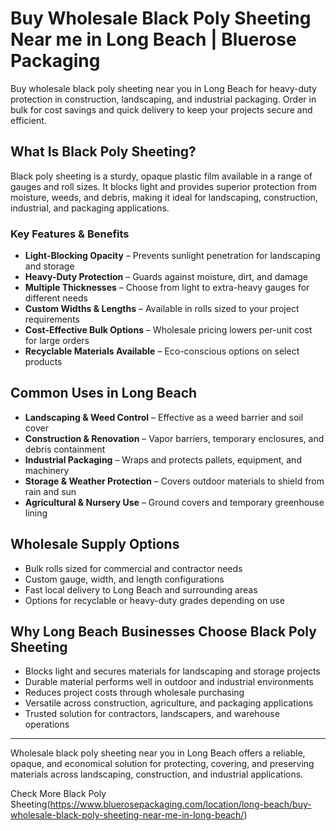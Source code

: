 # Buy Wholesale Black Poly Sheeting Near me in Long Beach | Bluerose Packaging

Buy wholesale black poly sheeting near you in Long Beach for heavy-duty protection in construction, landscaping, and industrial packaging. Order in bulk for cost savings and quick delivery to keep your projects secure and efficient.

## What Is Black Poly Sheeting?

Black poly sheeting is a sturdy, opaque plastic film available in a range of gauges and roll sizes. It blocks light and provides superior protection from moisture, weeds, and debris, making it ideal for landscaping, construction, industrial, and packaging applications.

### Key Features & Benefits

- **Light-Blocking Opacity** – Prevents sunlight penetration for landscaping and storage  
- **Heavy-Duty Protection** – Guards against moisture, dirt, and damage  
- **Multiple Thicknesses** – Choose from light to extra-heavy gauges for different needs  
- **Custom Widths & Lengths** – Available in rolls sized to your project requirements  
- **Cost-Effective Bulk Options** – Wholesale pricing lowers per-unit cost for large orders  
- **Recyclable Materials Available** – Eco-conscious options on select products  

## Common Uses in Long Beach

- **Landscaping & Weed Control** – Effective as a weed barrier and soil cover  
- **Construction & Renovation** – Vapor barriers, temporary enclosures, and debris containment  
- **Industrial Packaging** – Wraps and protects pallets, equipment, and machinery  
- **Storage & Weather Protection** – Covers outdoor materials to shield from rain and sun  
- **Agricultural & Nursery Use** – Ground covers and temporary greenhouse lining  

## Wholesale Supply Options

- Bulk rolls sized for commercial and contractor needs  
- Custom gauge, width, and length configurations  
- Fast local delivery to Long Beach and surrounding areas  
- Options for recyclable or heavy-duty grades depending on use  

## Why Long Beach Businesses Choose Black Poly Sheeting

- Blocks light and secures materials for landscaping and storage projects  
- Durable material performs well in outdoor and industrial environments  
- Reduces project costs through wholesale purchasing  
- Versatile across construction, agriculture, and packaging applications  
- Trusted solution for contractors, landscapers, and warehouse operations  

---

Wholesale black poly sheeting near you in Long Beach offers a reliable, opaque, and economical solution for protecting, covering, and preserving materials across landscaping, construction, and industrial applications.

Check More Black Poly Sheeting(https://www.bluerosepackaging.com/location/long-beach/buy-wholesale-black-poly-sheeting-near-me-in-long-beach/)



